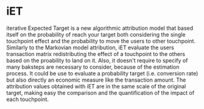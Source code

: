 # iET
iterative Expected Target is a new algorithmic attribution model that based itself on the probability of reach your target both considering the single touchpoint effect and the probability to move the users to other touchpoint.
Similarly to the Markovian model attribution, iET evaluate the users transaction matrix redistributing the effect of a touchpoint to the others based on the proability to land on it.
Also, it doesn't require to specify of many baksteps are necessary to consider, because of the estimation process.
It could be use to evaluate a probability target (i.e. conversion rate) but also directly an economic measure like the transaction amount. 
The attribution values obtained with iET are in the same scale of the original target, making easy the comparison and the quantification of the impact of each touchpoint.


